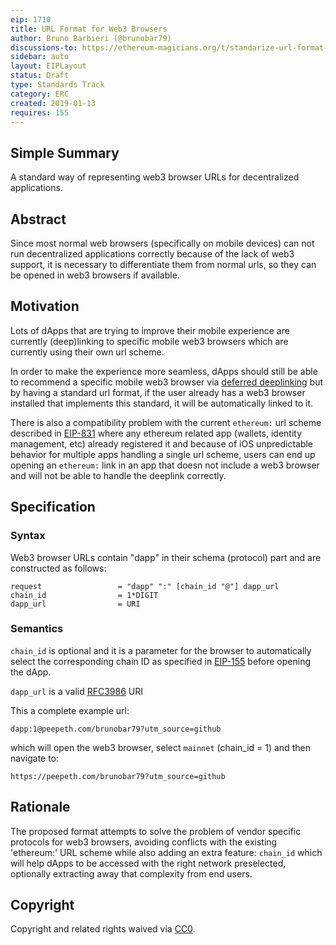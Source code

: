 ```yaml
---
eip: 1710
title: URL Format for Web3 Browsers
author: Bruno Barbieri (@brunobar79)
discussions-to: https://ethereum-magicians.org/t/standarize-url-format-for-web3-browsers/2422
sidebar: auto
layout: EIPLayout
status: Draft
type: Standards Track
category: ERC
created: 2019-01-13
requires: 155
---
```


<!--You can leave these HTML comments in your merged EIP and delete the visible duplicate text guides, they will not appear and may be helpful to refer to if you edit it again. This is the suggested template for new EIPs. Note that an EIP number will be assigned by an editor. When opening a pull request to submit your EIP, please use an abbreviated title in the filename, `eip-draft_title_abbrev.md`. The title should be 44 characters or less.-->

## Simple Summary

A standard way of representing web3 browser URLs for decentralized applications.

## Abstract

<!--A short (~200 word) description of the technical issue being addressed.-->

Since most normal web browsers (specifically on mobile devices) can not run decentralized applications correctly because of the lack of web3 support, it is necessary to differentiate them from normal urls, so they can be opened in web3 browsers if available.

## Motivation

<!--The motivation is critical for EIPs that want to change the Ethereum protocol. It should clearly explain why the existing protocol specification is inadequate to address the problem that the EIP solves. EIP submissions without sufficient motivation may be rejected outright.-->

Lots of dApps that are trying to improve their mobile experience are currently (deep)linking to specific mobile web3 browsers which are currently using their own url scheme.

In order to make the experience more seamless, dApps should still be able to recommend a specific mobile web3 browser via [deferred deeplinking](https://en.wikipedia.org/wiki/Deferred_deep_linking) but by having a standard url format, if the user already has a web3 browser installed that implements this standard, it will be automatically linked to it.

There is also a compatibility problem with the current `ethereum:` url scheme described in [EIP-831](https://eips.ethereum.org/EIPS/eip-831) where any ethereum related app (wallets, identity management, etc) already registered it and because of iOS unpredictable behavior for multiple apps handling a single url scheme, users can end up opening an `ethereum:` link in an app that doesn not include a web3 browser and will not be able to handle the deeplink correctly.

## Specification

<!--The technical specification should describe the syntax and semantics of any new feature. The specification should be detailed enough to allow competing, interoperable implementations for any of the current Ethereum platforms (go-ethereum, parity, cpp-ethereum, ethereumj, ethereumjs, and [others](https://github.com/ethereum/wiki/wiki/Clients)).-->

### Syntax

Web3 browser URLs contain "dapp" in their schema (protocol) part and are constructed as follows:

    request                 = "dapp" ":" [chain_id "@"] dapp_url
    chain_id                = 1*DIGIT
    dapp_url                = URI

### Semantics

`chain_id` is optional and it is a parameter for the browser to automatically select the corresponding chain ID as specified in [EIP-155](https://eips.ethereum.org/EIPS/eip-155) before opening the dApp.

`dapp_url` is a valid [RFC3986](https://www.ietf.org/rfc/rfc3986.txt) URI

This a complete example url:

`dapp:1@peepeth.com/brunobar79?utm_source=github`

which will open the web3 browser, select `mainnet` (chain_id = 1) and then navigate to:

`https://peepeth.com/brunobar79?utm_source=github`

## Rationale

<!--The rationale fleshes out the specification by describing what motivated the design and why particular design decisions were made. It should describe alternate designs that were considered and related work, e.g. how the feature is supported in other languages. The rationale may also provide evidence of consensus within the community, and should discuss important objections or concerns raised during discussion.-->

The proposed format attempts to solve the problem of vendor specific protocols for web3 browsers, avoiding conflicts with the existing 'ethereum:' URL scheme while also adding an extra feature: `chain_id` which will help dApps to be accessed with the right network preselected, optionally extracting away that complexity from end users.

## Copyright

Copyright and related rights waived via [CC0](https://creativecommons.org/publicdomain/zero/1.0/).
